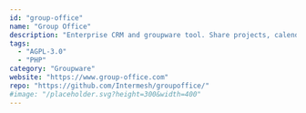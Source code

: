 ```yaml
---
id: "group-office"
name: "Group Office"
description: "Enterprise CRM and groupware tool. Share projects, calendars, files and e-mail online with co-workers and clients."
tags:
  - "AGPL-3.0"
  - "PHP"
category: "Groupware"
website: "https://www.group-office.com"
repo: "https://github.com/Intermesh/groupoffice/"
#image: "/placeholder.svg?height=300&width=400"
---
```


